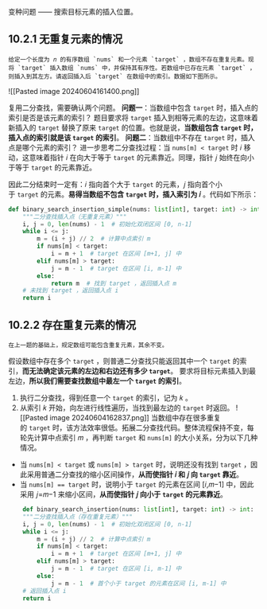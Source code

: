 变种问题 —— 搜索目标元素的插入位置。

## 10.2.1 无重复元素的情况
```ad-question
给定一个长度为 𝑛 的有序数组 `nums` 和一个元素 `target` ，数组不存在重复元素。现将 `target` 插入数组 `nums` 中，并保持其有序性。若数组中已存在元素 `target` ，则插入到其左方。请返回插入后 `target` 在数组中的索引。数据如下图所示。
```
![[Pasted image 20240604161400.png]]

复用二分查找，需要确认两个问题。
**问题一**：当数组中包含 `target` 时，插入点的索引是否是该元素的索引？
题目要求将 `target` 插入到相等元素的左边，这意味着新插入的 `target` 替换了原来 `target` 的位置。也就是说，**当数组包含 `target` 时，插入点的索引就是该 `target` 的索引**。
**问题二**：当数组中不存在 `target` 时，插入点是哪个元素的索引？
进一步思考二分查找过程：当 `nums[m] < target` 时 𝑖 移动，这意味着指针 𝑖 在向大于等于 `target` 的元素靠近。同理，指针 𝑗 始终在向小于等于 `target` 的元素靠近。

因此二分结束时一定有：𝑖 指向首个大于 `target` 的元素，𝑗 指向首个小于 `target` 的元素。**易得当数组不包含 `target` 时，插入索引为 𝑖** 。代码如下所示：
```python
def binary_search_insertion_simple(nums: list[int], target: int) -> int:
	"""二分查找插入点（无重复元素）"""
	i, j = 0, len(nums) - 1  # 初始化双闭区间 [0, n-1]
	while i <= j:
	    m = (i + j) // 2  # 计算中点索引 m
	    if nums[m] < target:
	        i = m + 1  # target 在区间 [m+1, j] 中
	    elif nums[m] > target:
	        j = m - 1  # target 在区间 [i, m-1] 中
	    else:
	        return m  # 找到 target ，返回插入点 m
	# 未找到 target ，返回插入点 i
	return i
```

## 10.2.2 存在重复元素的情况
```ad-question
在上一题的基础上，规定数组可能包含重复元素，其余不变。
```
假设数组中存在多个 `target` ，则普通二分查找只能返回其中一个 `target` 的索引，**而无法确定该元素的左边和右边还有多少 `target`**。
要求将目标元素插入到最左边，**所以我们需要查找数组中最左一个 `target` 的索引**。
1. 执行二分查找，得到任意一个 `target` 的索引，记为 𝑘 。
2. 从索引 𝑘 开始，向左进行线性遍历，当找到最左边的 `target` 时返回。
![[Pasted image 20240604162837.png]]
当数组中存在很多重复的 `target` 时，该方法效率很低。拓展二分查找代码。整体流程保持不变，每轮先计算中点索引 𝑚 ，再判断 `target` 和 `nums[m]` 的大小关系，分为以下几种情况。
- 当 `nums[m] < target` 或 `nums[m] > target` 时，说明还没有找到 `target` ，因此采用普通二分查找的缩小区间操作，**从而使指针 𝑖 和 𝑗 向 `target` 靠近**。
- 当 `nums[m] == target` 时，说明小于 `target` 的元素在区间 [𝑖,𝑚−1] 中，因此采用 𝑗=𝑚−1 来缩小区间，**从而使指针 𝑗 向小于 `target` 的元素靠近**。

```python
	def binary_search_insertion(nums: list[int], target: int) -> int:
	"""二分查找插入点（存在重复元素）"""
	i, j = 0, len(nums) - 1  # 初始化双闭区间 [0, n-1]
	while i <= j:
	    m = (i + j) // 2  # 计算中点索引 m
	    if nums[m] < target:
	        i = m + 1  # target 在区间 [m+1, j] 中
	    elif nums[m] > target:
	        j = m - 1  # target 在区间 [i, m-1] 中
	    else:
	        j = m - 1  # 首个小于 target 的元素在区间 [i, m-1] 中
	# 返回插入点 i
	return i
```